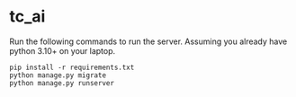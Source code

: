 # tc_ai

Run the following commands to run the server. Assuming you already have python 3.10+ on your laptop. 


```
pip install -r requirements.txt
python manage.py migrate
python manage.py runserver

```

